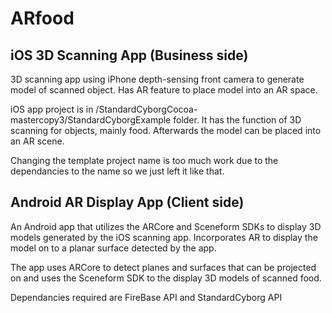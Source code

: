 # ARfood 
## iOS 3D Scanning App (Business side)
3D scanning app using iPhone depth-sensing front camera to generate model of scanned object. Has AR feature to place model into an AR space.

iOS app project is in /StandardCyborgCocoa-mastercopy3/StandardCyborgExample folder. It has the function of 3D scanning for objects, mainly food. Afterwards the model can be placed into an AR scene.

Changing the template project name is too much work due to the dependancies to the name so we just left it like that.

## Android AR Display App (Client side)
An Android app that utilizes the ARCore and Sceneform SDKs to display 3D models generated by the iOS scanning app. Incorporates AR to display the model on to a planar surface detected by the app.

The app uses ARCore to detect planes and surfaces that can be projected on and uses the Sceneform SDK to the display 3D models of scanned food.

Dependancies required are FireBase API and StandardCyborg API
